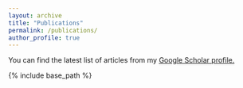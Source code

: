 ```yaml
---
layout: archive
title: "Publications"
permalink: /publications/
author_profile: true
---
```


You can find the latest list of articles from my <u><a href="{{https://scholar.google.com/citations?user=1DQECkkAAAAJ&hl=en}}">Google Scholar profile</a>.</u>


{% include base_path %}

